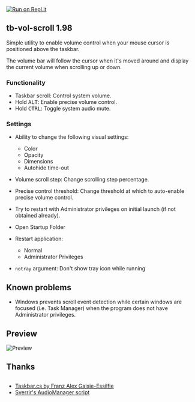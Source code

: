 [![Run on Repl.it](https://repl.it/badge/github/dvingerh/TbVolScroll)](https://repl.it/github/dvingerh/TbVolScroll) 
## tb-vol-scroll 1.98

Simple utility to enable volume control when your mouse cursor is positioned above the taskbar.

The volume bar will follow the cursor when it's moved around and display the current volume when scrolling up or down.

### Functionality

- Taskbar scroll: Control system volume.
- Hold <kbd>ALT</kbd>: Enable precise volume control.
- Hold <kbd>CTRL</kbd>: Toggle system audio mute.

### Settings

- Ability to change the following visual settings:
  - Color
  - Opacity
  - Dimensions
  - Autohide time-out

- Volume scroll step: Change scrolling step percentage.
- Precise control threshold: Change threshold at which to auto-enable precise volume control.
- Try to restart with Administrator privileges on initial launch (if not obtained already).
- Open Startup Folder
- Restart application:
  - Normal
  - Administrator Privileges
- `notray` argument: Don't show tray icon while running

## Known problems

- Windows prevents scroll event detection while certain windows are focused (i.e. Task Manager) when the program does not have Administrator privileges.

## Preview

![Preview](https://github.com/dvingerh/tb-vol-scroll/blob/master/example.gif?raw=true)

## Thanks

##
- [Taskbar.cs by Franz Alex Gaisie-Essilfie](https://gist.githubusercontent.com/franzalex/e747e6b318ab8f328aa02301f25ec534/raw/84f731f2e2396dc8ce28b564a75b712bf56b184f/Taskbar.cs)
- [Sverrir's AudioManager script](https://gist.github.com/sverrirs/d099b34b7f72bb4fb386)
